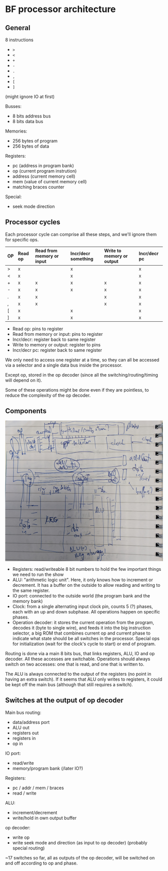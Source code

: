 BF processor architecture
=========================

## General

8 instructions

- `>`
- `<`
- `+`
- `-`
- `.`
- `,`
- `[`
- `]`

(might ignore IO at first)

Busses:

- 8 bits address bus
- 8 bits data bus

Memories:

- 256 bytes of program
- 256 bytes of data

Registers:

- pc (address in program bank)
- op (current program instrution)
- address (current memory cell)
- mem (value of current memory cell)
- matching braces counter

Special:

- seek mode direction

## Processor cycles

Each processor cycle can comprise all these steps, and we'll ignore them for specific ops.

| OP | Read op | Read from memory or input | Incr/decr something | Write to memory or output | Incr/decr pc |
|:---|:--------|:--------------------------|:--------------------|:--------------------------|:-------------|
| >  | x       |                           | x                   |                           | x            |
| <  | x       |                           | x                   |                           | x            |
| +  | x       | x                         | x                   | x                         | x            |
| -  | x       | x                         | x                   | x                         | x            |
| .  | x       | x                         |                     | x                         | x            |
| ,  | x       | x                         |                     | x                         | x            |
| [  | x       |                           | x                   |                           | x            |
| ]  | x       |                           | x                   |                           | x            |

- Read op: pins to register
- Read from memory or input: pins to register
- Incr/decr: register back to same register
- Write to memory or output: register to pins
- Incr/decr pc: register back to same register

We only need to access one register at a time, so they can all be accessed via a selector and a single data bus inside the processor.

Except op, stored in the op decoder (since all the switching/routing/timing will depend on it).

Some of these operations might be done even if they are pointless, to reduce the complexity of the op decoder.

## Components

![map](proc_map.jpg)

- Registers: read/writeable 8 bit numbers to hold the few important things we need to run the show
- ALU: "arithmetic logic unit". Here, it only knows how to increment or decrement. It has a buffer on the outside to allow reading and writing to the same register.
- IO port: connected to the outside world (the program bank and the memory bank)
- Clock: from a single alternating input clock pin, counts 5 (?) phases, each with an up and down subphase. All operations happen on specific phases.
- Operation decoder: it stores the current operation from the program, decodes it (byte to single wire), and feeds it into the big instruction selector, a big ROM that combines current op and current phase to indicate what state should be all switches in the processor. Special ops for initialization (wait for the clock's cycle to start) or end of program.

Routing is done via a main 8 bits bus, that links registers, ALU, IO and op decoder. All these accesses are switchable. Operations should always switch on two accesses: one that is read, and one that is written to.

The ALU is always connected to the output of the registers (no point in having an extra switch). If it seems that ALU only writes to registers, it could be kept off the main bus (although that still requires a switch).


## Switches at the output of op decoder

Main bus routing:

- data/address port
- ALU out
- registers out
- registers in
- op in

IO port:

- read/write
- memory/program bank (/later IO?)

Registers:

- pc / addr / mem / braces
- read / write

ALU:

- increment/decrement
- write/hold in own output buffer

op decoder:

- write op
- write seek mode and direction (as input to op decoder) (probably special routing)

~17 switches so far, all as outputs of the op decoder, will be switched on and off according to op and phase.
